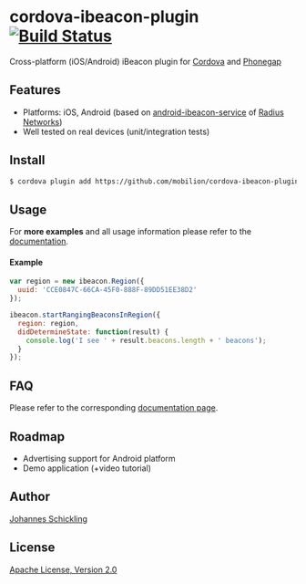 cordova-ibeacon-plugin [![Build Status](http://img.shields.io/travis/mobilion/cordova-ibeacon-plugin.svg?style=flat)](https://travis-ci.org/mobilion/cordova-ibeacon-plugin)
======================

Cross-platform (iOS/Android) iBeacon plugin for [Cordova](http://cordova.apache.org/) and [Phonegap](http://phonegap.com/)

## Features

* Platforms: iOS, Android (based on [android-ibeacon-service](https://github.com/RadiusNetworks/android-ibeacon-service) of [Radius Networks](http://developer.radiusnetworks.com/ibeacon/android/))
* Well tested on real devices (unit/integration tests)

## Install

```sh
$ cordova plugin add https://github.com/mobilion/cordova-ibeacon-plugin.git
```

## Usage

For __more examples__ and all usage information please refer to the [documentation](https://github.com/mobilion/cordova-ibeacon-plugin/tree/master/doc).

#### Example

```js
var region = new ibeacon.Region({
  uuid: 'CCE0847C-66CA-45F0-888F-89DD51EE38D2'
});

ibeacon.startRangingBeaconsInRegion({
  region: region,
  didDetermineState: function(result) {
    console.log('I see ' + result.beacons.length + ' beacons');
  }
});
```

## FAQ

Please refer to the corresponding [documentation page](https://github.com/mobilion/cordova-ibeacon-plugin/tree/master/doc/FAQ.md).

## Roadmap

* Advertising support for Android platform
* Demo application (+video tutorial)

## Author

[Johannes Schickling](https://github.com/schickling)

## License

[Apache License, Version 2.0](http://opensource.org/licenses/Apache-2.0)
